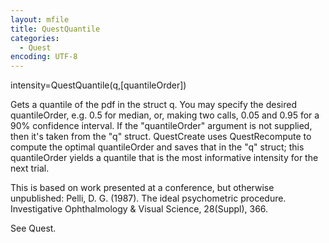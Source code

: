 ```yaml
---
layout: mfile
title: QuestQuantile
categories:
  - Quest
encoding: UTF-8
---
```


intensity=QuestQuantile(q,[quantileOrder])

Gets a quantile of the pdf in the struct q. You may specify the desired
quantileOrder, e.g. 0.5 for median, or, making two calls, 0.05 and 0.95
for a 90% confidence interval. If the "quantileOrder" argument is not
supplied, then it's taken from the "q" struct. QuestCreate uses
QuestRecompute to compute the optimal quantileOrder and saves that in the
"q" struct; this quantileOrder yields a quantile  that is the most
informative intensity for the next trial.

This is based on work presented at a conference, but otherwise unpublished:
Pelli, D. G. (1987). The ideal psychometric procedure. Investigative
Ophthalmology & Visual Science, 28(Suppl), 366.

See Quest.